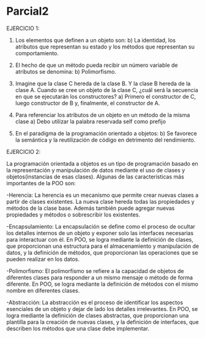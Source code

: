 # Parcial2

EJERCICIO 1:
 
1) Los elementos que definen a un objeto son:
b) La identidad, los atributos que representan su estado y los métodos que representan su
comportamiento.

2) El hecho de que un método pueda recibir un número variable de atributos se denomina:
b) Polimorfismo.

3) Imagine que la clase C hereda de la clase B. Y la clase B hereda de la clase A. Cuando se cree
un objeto de la clase C, ¿cuál será la secuencia en que se ejecutarán los constructores?
a) Primero el constructor de C, luego constructor de B y, finalmente, el constructor de A.

4) Para referenciar los atributos de un objeto en un método de la misma clase
a) Debo utilizar la palabra reservada self como prefijo

5) En el paradigma de la programación orientado a objetos:
b) Se favorece la semántica y la reutilización de código en detrimento del rendimiento.


EJERCICIO 2:

La programación orientada a objetos es un tipo de programación basado en la representación y manipulación de datos mediante el uso de clases y objetos(instancias de esas clases). Algunas de las características más importantes de la POO son:

-Herencia: La herencia es un mecanismo que permite crear nuevas clases a partir de clases existentes. La nueva clase hereda todas las propiedades y métodos de la clase base. Además también puede agregar nuevas propiedades y métodos o sobrescribir los existentes.

-Encapsulamiento: La encapsulación se define como el proceso de ocultar los detalles internos de un objeto y exponer solo las interfaces necesarias para interactuar con él. En POO, se logra mediante la definición de clases, que proporcionan una estructura para el almacenamiento y manipulación de datos, y la definición de métodos, que proporcionan las operaciones que se pueden realizar en los datos.

-Polimorfismo: El polimorfismo se refiere a la capacidad de objetos de diferentes clases para responder a un mismo mensaje o método de forma diferente. En POO, se logra mediante la definición de métodos con el mismo nombre en diferentes clases.

-Abstracción: La abstracción es el proceso de identificar los aspectos esenciales de un objeto y dejar de lado los detalles irrelevantes. En POO, se logra mediante la definición de clases abstractas, que proporcionan una plantilla para la creación de nuevas clases, y la definición de interfaces, que describen los métodos que una clase debe implementar.
